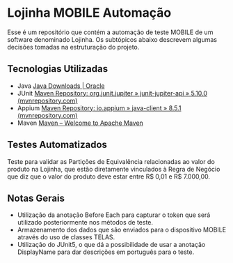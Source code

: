 # Lojinha MOBILE Automação

Esse é um repositório que contém a automação de teste MOBILE de um software denominado Lojinha. Os subtópicos abaixo descrevem algumas decisões tomadas na estruturação do projeto.

## Tecnologias Utilizadas
- Java
  [Java Downloads | Oracle](https://www.oracle.com/java/technologies/downloads/#jdk21-windows)
- JUnit
  [Maven Repository: org.junit.jupiter » junit-jupiter-api » 5.10.0 (mvnrepository.com)](https://mvnrepository.com/artifact/org.junit.jupiter/junit-jupiter-api/5.10.0)
- Appium
  [Maven Repository: io.appium » java-client » 8.5.1 (mvnrepository.com)](https://mvnrepository.com/artifact/io.appium/java-client/8.5.1)
- Maven
  [Maven – Welcome to Apache Maven](https://maven.apache.org/)

## Testes Automatizados
Teste para validar as Partições de Equivalência relacionadas ao valor do produto na Lojinha, que estão diretamente vinculados à Regra de Negócio que diz que o valor do produto deve estar entre R$ 0,01 e R$ 7.000,00.

## Notas Gerais
- Utilização da anotação Before Each para capturar o token que será utilizado posteriormente nos métodos de teste.
- Armazenamento dos dados que são enviados para o dispositivo MOBILE através do uso de classes TELAS.
- Utilização do JUnit5, o que dá a possibilidade de usar a anotação DisplayName para dar descrições em português para o teste.